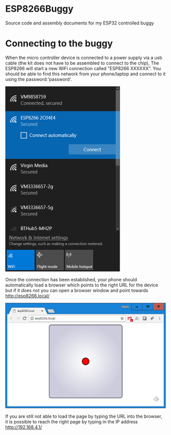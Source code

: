 # ESP8266Buggy
Source code and assembly documents for my ESP32 controlled buggy

# Connecting to the buggy
When the micro controller device is connected to a power supply via a usb cable (the kit does not have to be assembled to connect to the chip),
The ESP8266 will start a new WiFi connection called "ESP8266 XXXXXX". You should be able to find this network from your phone/laptop and connect to it using the password:'password'.

![alt text](https://github.com/msraynsford/ESP8266Buggy/blob/master/WifiNetworks.png "Wifi List")

Once the connection has been established, your phone should automatically load a browser which points to the right URL for the device but if it does not you can open a browser window and point towards http://esp8266.local/

![alt text](https://github.com/msraynsford/ESP8266Buggy/blob/master/ESP8266BuggyBrowser.png "Browser Image")

If you are still not able to load the page by typing the URL into the browser, it is possible to reach the right page by typing in the IP address http://192.168.4.1/
